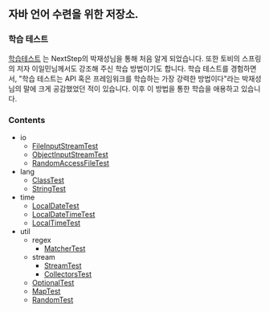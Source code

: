 ## 자바 언어 수련을 위한 저장소.

### **학습 테스트**

[학습테스트](https://velog.io/@jakeseo_me/%ED%86%A0%EB%B9%84%EC%9D%98-%EC%8A%A4%ED%94%84%EB%A7%81-%EC%A0%95%EB%A6%AC-%ED%94%84%EB%A1%9C%EC%A0%9D%ED%8A%B8-2.5-%ED%95%99%EC%8A%B5-%ED%85%8C%EC%8A%A4%ED%8A%B8%EB%A1%9C-%EB%B0%B0%EC%9A%B0%EB%8A%94-%EC%8A%A4%ED%94%84%EB%A7%81) 는 NextStep의 박재성님을 통해 처음 알게 되었습니다. 또한 토비의 스프링의 저자 이일민님께서도 강조해 주신 학습 방법이기도 합니다. 학습 테스트를 경험하면서, "학습 테스트는 API 혹은 프레임워크를 학습하는 가장 강력한 방법이다"라는 박재성님의 말에 크게 공감했었던 적이 있습니다. 이후 이 방법을 통한 학습을 애용하고 있습니다.

### Contents

- io
    - [FileInputStreamTest](https://github.com/eastshine-high/java-language-study/blob/main/app/src/test/java/io/FileInputStreamTest.java)
    - [ObjectInputStreamTest](https://github.com/eastshine-high/java-language-study/blob/main/app/src/test/java/io/ObjectInputStreamTest.java)
    - [RandomAccessFileTest](https://github.com/eastshine-high/java-language-study/blob/main/app/src/test/java/io/RandomAccessFileTest.java)
- lang
    - [ClassTest](https://github.com/eastshine-high/java-language-study/blob/main/app/src/test/java/lang/ClassTest.java)
    - [StringTest](https://github.com/eastshine-high/java-language-study/blob/main/app/src/test/java/lang/StringTest.java)
- time
    - [LocalDateTest](https://github.com/eastshine-high/java-language-study/blob/main/app/src/test/java/time/LocalDateTest.java)
    - [LocalDateTimeTest](https://github.com/eastshine-high/java-language-study/blob/main/app/src/test/java/time/LocalDateTimeTest.java)
    - [LocalTimeTest](https://github.com/eastshine-high/java-language-study/blob/main/app/src/test/java/time/LocalTimeTest.java)
- util
    - regex
        - [MatcherTest](https://github.com/eastshine-high/java-language-study/blob/main/app/src/test/java/util/regex/MatcherTest.java)
    - stream
        - [StreamTest](https://github.com/eastshine-high/java-language-study/blob/main/app/src/test/java/util/stream/StreamTest.java)
        - [CollectorsTest](https://github.com/eastshine-high/java-language-study/blob/main/app/src/test/java/util/stream/CollectorsTest.java)
    - [OptionalTest](https://github.com/eastshine-high/java-language-study/blob/main/app/src/test/java/util/OptionalTest.java)
    - [MapTest](https://github.com/eastshine-high/java-language-study/blob/main/app/src/test/java/util/MapTest.java)
    - [RandomTest](https://github.com/eastshine-high/java-language-study/blob/main/app/src/test/java/util/RandomTest.java)
